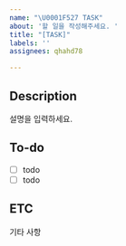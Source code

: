 ```yaml
---
name: "\U0001F527 TASK"
about: '할 일을 작성해주세요. '
title: "[TASK]"
labels: ''
assignees: qhahd78

---
```


## Description 
설명을 입력하세요. 

## To-do 
- [ ] todo 
- [ ] todo 

## ETC 
기타 사항
